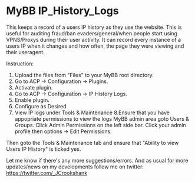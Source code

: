 # MyBB IP_History_Logs
This keeps a record of a users IP history as they use the website. This is useful for auditing fraud/ban evaders/general/when people start using VPNS/Proxys during their user activity. It can record every instance of a users IP when it changes and how often, the page they were viewing and their useragent.


Instruction:

1. Upload the files from "Files" to your MyBB root directory.
2. Go to ACP -> Configuration -> Plugins.
3. Activate plugin.
4. Go to ACP -> Configuration -> IP History Logs.
5. Enable plugin.
6. Configure as Desired
7. View IP logs under Tools & Maintenance
8.Ensure that you have appopriate permissions to view the logs MyBB admin area goto Users & Groups. Click Admin Permissions on the left side bar. Click your admin profile then options -> Edit Permissions.

Then goto the Tools & Maintenance tab and ensure that "Ability to view Users IP History" is ticked yes.

Let me know if there's any more suggestions/errors. And as usual for more updates/news on my developments follow me on twitter: https://twitter.com/_JCrookshank
